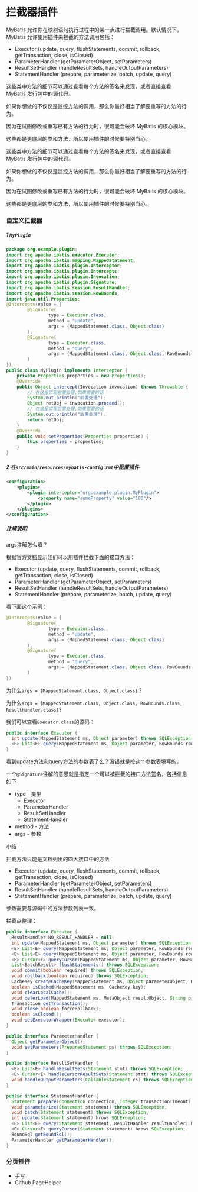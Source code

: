 # 拦截器插件

MyBatis 允许你在映射语句执行过程中的某一点进行拦截调用。默认情况下，MyBatis 允许使用插件来拦截的方法调用包括：

- Executor (update, query, flushStatements, commit, rollback, getTransaction, close, isClosed)
- ParameterHandler (getParameterObject, setParameters)
- ResultSetHandler (handleResultSets, handleOutputParameters)
- StatementHandler (prepare, parameterize, batch, update, query)



这些类中方法的细节可以通过查看每个方法的签名来发现，或者直接查看 MyBatis 发行包中的源代码。

 如果你想做的不仅仅是监控方法的调用，那么你最好相当了解要重写的方法的行为。 

因为在试图修改或重写已有方法的行为时，很可能会破坏 MyBatis 的核心模块。 

这些都是更底层的类和方法，所以使用插件的时候要特别当心。

这些类中方法的细节可以通过查看每个方法的签名来发现，或者直接查看 MyBatis 发行包中的源代码。 

如果你想做的不仅仅是监控方法的调用，那么你最好相当了解要重写的方法的行为。 

因为在试图修改或重写已有方法的行为时，很可能会破坏 MyBatis 的核心模块。 

这些都是更底层的类和方法，所以使用插件的时候要特别当心。



### 自定义拦截器

##### 1 `MyPlugin`

```java
package org.example.plugin;
import org.apache.ibatis.executor.Executor;
import org.apache.ibatis.mapping.MappedStatement;
import org.apache.ibatis.plugin.Interceptor;
import org.apache.ibatis.plugin.Intercepts;
import org.apache.ibatis.plugin.Invocation;
import org.apache.ibatis.plugin.Signature;
import org.apache.ibatis.session.ResultHandler;
import org.apache.ibatis.session.RowBounds;
import java.util.Properties;
@Intercepts(value = {
        @Signature(
                type = Executor.class,
                method = "update",
                args = {MappedStatement.class, Object.class}
        ),
        @Signature(
                type = Executor.class,
                method = "query",
                args = {MappedStatement.class, Object.class, RowBounds.class, ResultHandler.class}
        )
})
public class MyPlugin implements Interceptor {
    private Properties properties = new Properties();
    @Override
    public Object intercept(Invocation invocation) throws Throwable {
        // 在这里实现前置处理,如果需要的话
        System.out.println("前置处理");
        Object retObj = invocation.proceed();
        // 在这里实现后置处理,如果需要的话
        System.out.println("后置处理");
        return retObj;
    }
    @Override
    public void setProperties(Properties properties) {
        this.properties = properties;
    }
}
```



##### 2 在`src/main/resources/mybatis-config.xml`中配置插件

```xml
<configuration>
    <plugins>
        <plugin interceptor="org.example.plugin.MyPlugin">
            <property name="someProperty" value="100"/>
        </plugin>
    </plugins>
</configuration>
```



##### 注解说明

args注解怎么填？

根据官方文档显示我们可以用插件拦截下面的接口方法：

- Executor (update, query, flushStatements, commit, rollback, getTransaction, close, isClosed)
- ParameterHandler (getParameterObject, setParameters)
- ResultSetHandler (handleResultSets, handleOutputParameters)
- StatementHandler (prepare, parameterize, batch, update, query)

看下面这个示例：

```java
@Intercepts(value = {
        @Signature(
                type = Executor.class,
                method = "update",
                args = {MappedStatement.class, Object.class}
        ),
        @Signature(
                type = Executor.class,
                method = "query",
                args = {MappedStatement.class, Object.class, RowBounds.class, ResultHandler.class}
        )
})
```

为什么`args = {MappedStatement.class, Object.class}`？

为什么`args = {MappedStatement.class, Object.class, RowBounds.class, ResultHandler.class}`?

我们可以查看`Executor.class`的源码：

```java
public interface Executor {
  int update(MappedStatement ms, Object parameter) throws SQLException;
  <E> List<E> query(MappedStatement ms, Object parameter, RowBounds rowBounds, ResultHandler resultHandler) throws SQLException;
}
```

看到update方法和query方法的参数表了么？没错就是按这个参数表填写的。

一个`@Signature`注解的意思就是指定一个可以被拦截的接口方法签名，包括信息如下

- type - 类型
  - Executor 
  - ParameterHandler 
  - ResultSetHandler 
  - StatementHandler 
- method - 方法
- args - 参数



小结：

拦截方法只能是文档列出的四大接口中的方法

- Executor (update, query, flushStatements, commit, rollback, getTransaction, close, isClosed)
- ParameterHandler (getParameterObject, setParameters)
- ResultSetHandler (handleResultSets, handleOutputParameters)
- StatementHandler (prepare, parameterize, batch, update, query)

参数需要与源码中的方法参数列表一致。



拦截点整理：

```java
public interface Executor {
  ResultHandler NO_RESULT_HANDLER = null;
  int update(MappedStatement ms, Object parameter) throws SQLException;
  <E> List<E> query(MappedStatement ms, Object parameter, RowBounds rowBounds, ResultHandler resultHandler, CacheKey cacheKey, BoundSql boundSql) throws SQLException;
  <E> List<E> query(MappedStatement ms, Object parameter, RowBounds rowBounds, ResultHandler resultHandler) throws SQLException;
  <E> Cursor<E> queryCursor(MappedStatement ms, Object parameter, RowBounds rowBounds) throws SQLException;
  List<BatchResult> flushStatements() throws SQLException;
  void commit(boolean required) throws SQLException;
  void rollback(boolean required) throws SQLException;
  CacheKey createCacheKey(MappedStatement ms, Object parameterObject, RowBounds rowBounds, BoundSql boundSql);
  boolean isCached(MappedStatement ms, CacheKey key);
  void clearLocalCache();
  void deferLoad(MappedStatement ms, MetaObject resultObject, String property, CacheKey key, Class<?> targetType);
  Transaction getTransaction();
  void close(boolean forceRollback);
  boolean isClosed();
  void setExecutorWrapper(Executor executor);
}

public interface ParameterHandler {
  Object getParameterObject();
  void setParameters(PreparedStatement ps) throws SQLException;
}

public interface ResultSetHandler {
  <E> List<E> handleResultSets(Statement stmt) throws SQLException;
  <E> Cursor<E> handleCursorResultSets(Statement stmt) throws SQLException;
  void handleOutputParameters(CallableStatement cs) throws SQLException;
}

public interface StatementHandler {
  Statement prepare(Connection connection, Integer transactionTimeout) throws SQLException;
  void parameterize(Statement statement) throws SQLException;
  void batch(Statement statement) throws SQLException;
  int update(Statement statement) hrows SQLException;
  <E> List<E> query(Statement statement, ResultHandler resultHandler) hrows SQLException;
  <E> Cursor<E> queryCursor(Statement statement) hrows SQLException;
  BoundSql getBoundSql();
  ParameterHandler getParameterHandler();
}
```



### 分页插件

- 手写
- Github PageHelper

